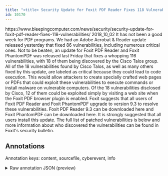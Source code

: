 ```yaml
---
title: "<title> Security Update for Foxit PDF Reader Fixes 118 Vulnerabilities </title>"
id: 10170
---
```


<title> Security Update for Foxit PDF Reader Fixes 118 Vulnerabilities </title>
<source> https://www.bleepingcomputer.com/news/security/security-update-for-foxit-pdf-reader-fixes-118-vulnerabilities/ </source>
<date> 2018_10_02 </date>
<text>
It has not been a good week for PDF programs. We had an Adobe Acrobat & Reader update released yesterday that fixed 86 vulnerabilities, including numerous critical ones. Not to be beaten, an update for Foxit PDF Reader and Foxit PhantomPDF was released last Friday that fixes a whopping 116 vulnerabilities, with 18 of them being discovered by the Cisco Talos group.
All of the 18 vulnerabilities found by Cisco Talos, as well as many others fixed by this update, are labeled as critical because they could lead to code execution. This would allow attackers to create specially crafted web pages or PDFs that could exploit these vulnerabilities to execute commands or install malware on vulnerable computers.
Of the 18 vulnerabilities disclosed by Cisco, 12 of them could be exploited simply by visiting a web site when the Foxit PDF browser plugin is enabled.
Foxit suggests that all users of Foxit PDF Reader and Foxit PhantomPDF upgrade to version 9.3 to resolve these vulnerabilities. Foxit PDF Reader 9.3 can be downloaded here and Foxit PhantomPDF can be downloaded here. It is strongly suggested that all users install this update.
The full list of patched vulnerabilities is below and more information about who discovered the vulnerabilities can be found in Foxit's security bulletin.
</text>



## Annotations

Annotation keys: content, sourcefile, cyberevent, info

<details>
<summary>Raw annotation JSON (preview)</summary>

```json
{
  "content": "It has not been a good week for PDF programs. We had an Adobe Acrobat & Reader update released yesterday that fixed 86 vulnerabilities, including numerous critical ones. Not to be beaten, an update for Foxit PDF Reader and Foxit PhantomPDF was released last Friday that fixes a whopping 116 vulnerabilities, with 18 of them being discovered by the Cisco Talos group. All of the 18 vulnerabilities found by Cisco Talos, as well as many others fixed by this update, are labeled as critical because they could lead to code execution. This would allow attackers to create specially crafted web pages or PDFs that could exploit these vulnerabilities to execute commands or install malware on vulnerable computers. Of the 18 vulnerabilities disclosed by Cisco, 12 of them could be exploited simply by visiting a web site when the Foxit PDF browser plugin is enabled. Foxit suggests that all users of Foxit PDF Reader and Foxit PhantomPDF upgrade to version 9.3 to resolve these vulnerabilities. Foxit PDF Reader 9.3 can be downloaded here and Foxit PhantomPDF can be downloaded here. It is strongly suggested that all users install this update. The full list of patched vulnerabilities is below and more information about who discovered the vulnerabilities can be found in Foxit's security bulletin.",
  "sourcefile": "10170.txt",
  "cyberevent": {
    "hopper": [
      {
        "index": 0,
        "relation": "Same",
        "events": [
          {
            "index": "E1",
            "type": "Vulnerability-related",
            "realis": "Actual",
            "nugget": {
              "startOffset": 86,
              "index": "T2",
              "endOffset": 94,
              "text": "released"
            },
            "argument": [
              {
                "index": "T3",
                "text": "yesterday",
                "endOffset": 104,
                "role": {
                  "type": "Time"
                },
                "startOffset": 95,
                "type": "Time"
              },
              {
                "index": "T1",
                "text": "an Adobe Acrobat & Reader update",
                "endOffset": 85,
                "role": {
                  "type": "Patch"
                },
                "startOffset": 53,
                "type": "Patch"
              },
              {
                "index": "T6",
                "external_reference": {
                  "wikidataid": "Q2031258"
                },
                "endOffset": 48,
                "role": {
                  "type": "Releaser"
                },
                "text": "We",
                "startOffset": 46,
                "type": "Organization"
              }
            ],
            "subtype": "PatchVulnerability"
          },
          {
            "index": "E2",
            "type": "Vulnerability-related",
            "realis": "Actual",
            "nugget": {
              "startOffset": 110,
              "index": "T4",
              "endOffset": 115,
              "text": "fixed"
            },
            "argument": [
              {
                "index": "T5",
                "text": "86 vulnerabilities",
                "endOffset": 134,
                "role": {
                  "type": "Vulnerability"
                },
                "startOffset": 116,
                "type": "Vulnerability"
              }
            ],
            "subtype": "PatchVulnerability"
          }
        ]
      },
      {
        "index": 1,
        "relation": "Same",
        "events": [
          {
            "index": "E9",
            "type": "Vulnerability-related",
            "realis": "Actual",
            "nugget": {
              "startOffset": 932,
              "index": "T29",
              "endOffset": 939,
              "text": "upgrade"
            },
            "argument": [
              {
                "index": "T30",
                "text": "version 9.3",
                "endOffset": 9
```
</details>
